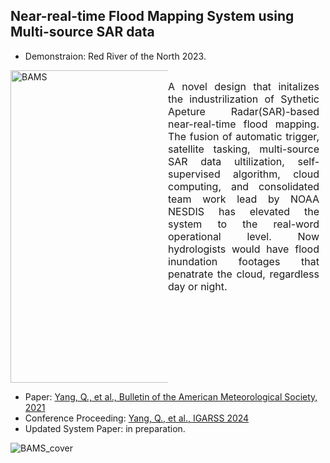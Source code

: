 ## Near-real-time Flood Mapping System using Multi-source SAR data
- Demonstraion: Red River of the North 2023.
 <div style="display: flex; flex-direction: row; justify-content: space-between;">
   <div style="width: 50%; margin-top: 0px;"> <!-- Set width to 60% for the figure -->
    <a>
      <img src="../images/MultiSAR_Flood_Maps.gif" alt="BAMS" width="500" style="display: block; margin: 0 auto;"> <!-- Adjust width for larger figure -->
    </a>
  </div>
  <div style="width: 50%; font-size: 16px; text-align: justify; margin-right: 10px;"> <!-- Set width to 40% for text and add margin for spacing -->
    <p>
      A novel design that initalizes the industrilization of Sythetic Apeture Radar(SAR)-based near-real-time flood mapping. The fusion of automatic trigger, satellite tasking, multi-source SAR data ultilization, self-supervised algorithm, cloud computing, and consolidated team work lead by NOAA NESDIS has elevated the system to the real-word operational level. Now hydrologists would have flood inundation footages that penatrate the cloud, regardless day or night.
    </p>
  </div>
</div>

- Paper: [Yang, Q., et al., Bulletin of the American Meteorological Society, 2021](https://journals.ametsoc.org/configurable/content/journals$002fbams$002f102$002f5$002fBAMS-D-19-0319.1.xml?t:ac=journals%24002fbams%24002f102%24002f5%24002fBAMS-D-19-0319.1.xml)
- Conference Proceeding: [Yang, Q., et al., IGARSS 2024](../pdfs/IGARSS2024_Accepted.pdf)
- Updated System Paper: in preparation.

![BAMS_cover](../images/BAMS_cover_103_3.png)
